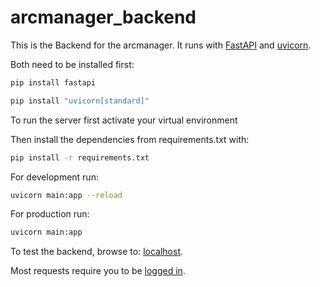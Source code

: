 # arcmanager_backend

This is the Backend for the arcmanager.
It runs with [FastAPI](https://fastapi.tiangolo.com/) and [uvicorn](https://www.uvicorn.org/).

Both need to be installed first:

```sh
pip install fastapi
```

```sh
pip install "uvicorn[standard]"
```

To run the server first activate your virtual environment

Then install the dependencies from requirements.txt with:

```sh
pip install -r requirements.txt
```

For development run:

```sh
uvicorn main:app --reload
```

For production run:

```sh
uvicorn main:app
```

To test the backend, browse to: [localhost](http://localhost:8000/arcmanager/api/v1/docs).

Most requests require you to be [logged in](http://localhost:8000/arcmanager/api/v1/auth/login?datahub=tuebingen).
